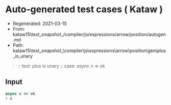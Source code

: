 # Auto-generated test cases ( Kataw )
- Regenerated: 2021-03-15
- From: kataw15\test\__snapshot__/compiler/js/expressions/arrow/position/autogen.md
- Path: kataw15\test\__snapshot__\compiler\js\expressions\arrow\position\gen\plus_is_unary
> :: test: plus is unary
> :: case: async x => ok
## Input

`````js
async x => ok
+ x
`````
